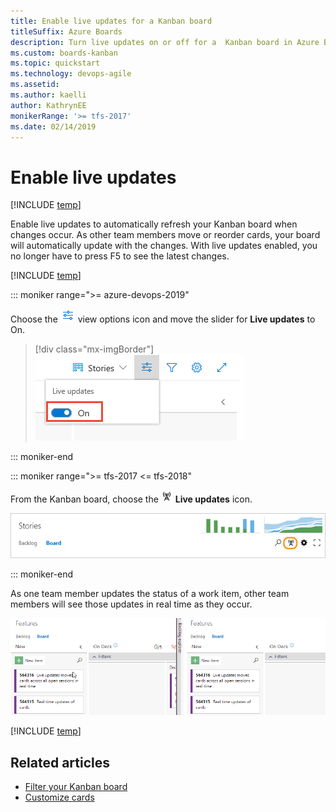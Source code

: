 ```yaml
---
title: Enable live updates for a Kanban board
titleSuffix: Azure Boards
description: Turn live updates on or off for a  Kanban board in Azure Boards or Team Foundation Server
ms.custom: boards-kanban 
ms.topic: quickstart
ms.technology: devops-agile
ms.assetid: 
ms.author: kaelli
author: KathrynEE
monikerRange: '>= tfs-2017'
ms.date: 02/14/2019
---
```





# Enable live updates 

[!INCLUDE [temp](../includes/version-vsts-tfs-2017-on.md)]

<a id="live-updates"></a>

Enable live updates to automatically refresh your Kanban board when changes occur. As other team members move or reorder cards, your board will automatically update with the changes. With live updates enabled, you no longer have to press F5 to see the latest changes.  

[!INCLUDE [temp](../includes/prerequisites-kanban.md)]

::: moniker range=">= azure-devops-2019"

Choose the ![ ](../media/icons/view-options-icon.png) view options icon and move the slider for **Live updates** to On.  

> [!div class="mx-imgBorder"]  
> ![Kanban board](media/turn-live-updates-on-agile.png) 

::: moniker-end


::: moniker range=">= tfs-2017 <= tfs-2018" 

From the Kanban board, choose the ![ ](../media/icons/live-updates-icon.png) **Live updates** icon.  

![Kanban board, live updates icon](../media/kanban-live-updates.png)  

::: moniker-end


As one team member updates the status of a work item, other team members will see those updates in real time as they occur.  

![Live update](media/kanban-live-updates.gif)  



[!INCLUDE [temp](../includes/note-kanban-boards-teams.md)]

## Related articles

- [Filter your Kanban board](filter-kanban-board.md)
- [Customize cards](customize-cards.md)     
 